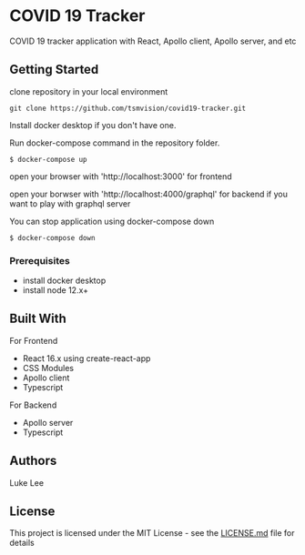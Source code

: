 # COVID 19 Tracker

COVID 19 tracker application with React, Apollo client, Apollo server, and etc

## Getting Started

clone repository in your local environment
```
git clone https://github.com/tsmvision/covid19-tracker.git
```


Install docker desktop if you don't have one.

Run docker-compose command in the repository folder.

```
$ docker-compose up
```

open your browser with 'http://localhost:3000' for frontend

open your borwser with 'http://localhost:4000/graphql' for backend if you want to play with graphql server

You can stop application using docker-compose down
```
$ docker-compose down
```

### Prerequisites

* install docker desktop
* install node 12.x+

## Built With

For Frontend
* React 16.x using create-react-app
* CSS Modules
* Apollo client
* Typescript

For Backend
* Apollo server
* Typescript 

## Authors

Luke Lee

## License

This project is licensed under the MIT License - see the [LICENSE.md](LICENSE.md) file for details

